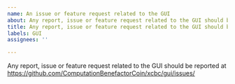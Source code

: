 ```yaml
---
name: An issue or feature request related to the GUI
about: Any report, issue or feature request related to the GUI should be reported at https://github.com/ComputationBenefactorCoin/xcbc/gui/issues/
title: Any report, issue or feature request related to the GUI should be reported at https://github.com/ComputationBenefactorCoin/xcbc/gui/issues/
labels: GUI
assignees: ''

---
```


Any report, issue or feature request related to the GUI should be reported at
https://github.com/ComputationBenefactorCoin/xcbc/gui/issues/
